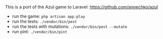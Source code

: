 This is a port of the Azul game to Laravel: https://github.com/annechko/azul

- run the game: `php artisan app:play`
- run the tests: `./vendor/bin/pest`
- run the tests with mutations: `./vendor/bin/pest --mutate`
- run pint: `./vendor/bin/pint`